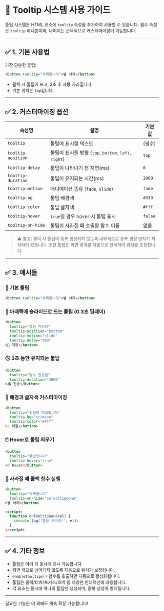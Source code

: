 # 🎯 Tooltip 시스템 사용 가이드

툴팁 시스템은 HTML 요소에 `tooltip` 속성을 추가하여 사용할 수 있습니다.
필수 속성은 `tooltip` 하나뿐이며, 나머지는 선택적으로 커스터마이징이 가능합니다.

---

## ✅ 1. 기본 사용법

가장 단순한 툴팁:

```html
<button tooltip="삭제됩니다">🗑️ 삭제</button>
```

- 클릭 시 툴팁이 뜨고, 2초 후 자동 사라집니다.
- 기본 위치는 `top`입니다.

---

## ✅ 2. 커스터마이징 옵션

| 속성명               | 설명                                      | 기본값        |
|----------------------|-------------------------------------------|----------------|
| `tooltip`            | 툴팁에 표시할 텍스트                      | (필수)         |
| `tooltip-position`   | 툴팁이 표시될 방향 (`top`, `bottom`, `left`, `right`) | `top`          |
| `tooltip-delay`      | 툴팁이 나타나기 전 지연(ms)               | `0`            |
| `tooltip-duration`   | 툴팁이 유지되는 시간(ms)                  | `2000`         |
| `tooltip-motion`     | 애니메이션 종류 (`fade`, `slide`)         | `fade`         |
| `tooltip-bg`         | 툴팁 배경색                              | `#333`         |
| `tooltip-color`      | 툴팁 글자색                              | `#fff`         |
| `tooltip-hover`      | `true`일 경우 hover 시 툴팁 표시           | `false`        |
| `tooltip-on-hide`    | 툴팁이 사라질 때 호출할 함수 이름         | 없음           |

> ⚠️ 참고: 클릭 시 툴팁이 중복 생성되지 않도록 내부적으로 중복 생성 방지가 처리되어 있습니다. 또한 툴팁은 화면 경계를 자동으로 인식하여 위치를 조정합니다.

---

## ✅ 3. 예시들

### 🎈 기본 툴팁
```html
<button tooltip="삭제됩니다">🗑️ 삭제</button>
```

### 🎯 아래쪽에 슬라이드로 뜨는 툴팁 (0.3초 딜레이)
```html
<button
  tooltip="설정 저장됨"
  tooltip-position="bottom"
  tooltip-motion="slide"
  tooltip-delay="300"
>💾 저장</button>
```

### 🕓 3초 동안 유지되는 툴팁
```html
<button
  tooltip="정보 전송됨"
  tooltip-duration="3000"
>📤 전송</button>
```

### 🎨 배경과 글자색 커스터마이징
```html
<button
  tooltip="위험한 작업입니다"
  tooltip-bg="crimson"
  tooltip-color="#fff"
>⚠️ 위험</button>
```

### 🖱️ Hover로 툴팁 띄우기
```html
<button
  tooltip="툴팁입니다"
  tooltip-hover="true"
>🖱️ Hover</button>
```

### 🔁 사라질 때 콜백 함수 실행
```html
<button
  tooltip="삭제됩니다"
  tooltip-on-hide="onTooltipGone"
>🗑️ 삭제</button>

<script>
  function onTooltipGone(el) {
    console.log('툴팁 사라짐!', el);
  }
</script>
```

---

## ✅ 4. 기타 정보

- 툴팁은 여러 개 동시에 표시 가능합니다.
- 화면 밖으로 넘어가지 않도록 자동으로 위치가 보정됩니다.
- `enableTooltips()` 함수를 호출하면 자동으로 활성화됩니다.
- 툴팁은 클릭/터치/포커스/호버 등 다양한 인터랙션에 대응합니다.
- 각 요소는 동시에 하나의 툴팁만 생성되며, 중복 생성이 방지됩니다.

---

필요한 기능은 이 외에도 계속 확장 가능합니다!

